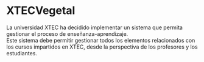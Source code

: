 # XTECVegetal
La universidad XTEC ha decidido implementar un sistema que permita gestionar el proceso de enseñanza-aprendizaje.  
Este sistema debe permitir gestionar todos los elementos relacionados con los cursos impartidos en XTEC, desde la perspectiva de los profesores y los estudiantes.
